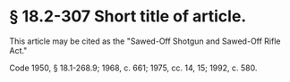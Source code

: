 # § 18.2-307 Short title of article.

<p>This article may be cited as the "Sawed-Off Shotgun and Sawed-Off Rifle Act."</p><p>Code 1950, § 18.1-268.9; 1968, c. 661; 1975, cc. 14, 15; 1992, c. 580.</p>